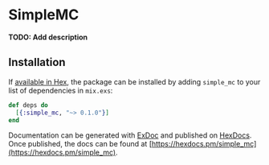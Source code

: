 # SimpleMC

**TODO: Add description**

## Installation

If [available in Hex](https://hex.pm/docs/publish), the package can be installed
by adding `simple_mc` to your list of dependencies in `mix.exs`:

```elixir
def deps do
  [{:simple_mc, "~> 0.1.0"}]
end
```

Documentation can be generated with [ExDoc](https://github.com/elixir-lang/ex_doc)
and published on [HexDocs](https://hexdocs.pm). Once published, the docs can
be found at [https://hexdocs.pm/simple_mc](https://hexdocs.pm/simple_mc).


